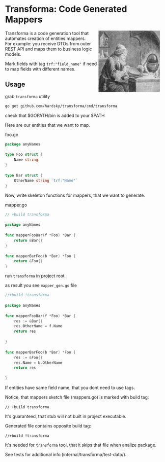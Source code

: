 # Transforma: Code Generated Mappers

<img align="right" width="200" height="200" src="assets/img/alch3.gif">

Transforma is a code generation tool that automates creation of entities mappers.  
For example: you receive DTOs from outer REST API and maps them to business logic models.

Mark fields with tag `trf:"field_name"` if need to map fields with different names.

## Usage

grab `transforma` utility

```bash
go get github.com/hardsky/transforma/cmd/transforma
```
check that $GOPATH/bin is added to your $PATH

Here are our entities that we want to map.

foo.go

```go
package anyNames

type Foo struct {
	Name string
}

type Bar struct {
	OtherName string `trf:"Name"`
}
```

Now, write skeleton functions for mappers, that we want to generate.

mapper.go

```go
// +build transforma

package anyNames

func mapperFooBar(f *Foo) *Bar {
	return &Bar{}
}

func mapperBarFoo(b *Bar) *Foo {
	return &Foo{}
}
```

run `transforma` in project root

as result you see `mapper_gen.go` file

```go
//+build !transforma

package anyNames

func mapperFooBar(f *Foo) *Bar {
	res := &Bar{}
	res.OtherName = f.Name
	return res

}

func mapperBarFoo(b *Bar) *Foo {
	res := &Foo{}
	res.Name = b.OtherName
	return res

}

```

If entities have same field name, that you dont need to use tags.

Notice, that mappers sketch file (mappers.go) is marked with build tag:

`// +build transforma`

It's guaranteed, that stub will not built in project executable.

Generated file contains opposite build tag:

`//+build !transforma`

It's needed for `transforma` tool, that it skips that file when analize package.

See tests for additional info (internal/transforma/test-data/).
